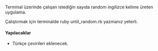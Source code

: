 Terminal üzerinde çalışan istediğin sayıda random ingilizce kelime üreten uygulama.

Çalıştırmak için terminalde ruby until_random.rb yazmanız yeterli.

#### **Yapılacaklar**
- Türkçe çevirileri eklenecek.
